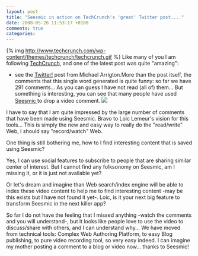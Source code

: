 ```yaml
---
layout: post
title: "Seesmic in action on TechCrunch's 'great' Twitter post...."
date: 2008-05-26 11:53:17 +0100
comments: true
categories:
---
```

{% img http://www.techcrunch.com/wp-content/themes/techcrunch/techcrunch.gif %}
Like many of you I am following [TechCrunch](http://www.techcrunch.com/), and one of the latest post was quite "amazing":

* see the [Twitter!](http://www.techcrunch.com/2008/05/25/twitter-2/) post from Michael Arrigton.More than the post itself, the comments that this single word generated is quite funny: so far we have 291 comments... As you can guess I have not read (all of) them... But something is interesting, you can see that many people have used [Seesmic ](http://www.seesmic.com/)to drop a video comment.
[![](http://api.seesmic.com/images/seesmic_logo.png)](http://www.seesmic.com/)

I have to say that I am quite impressed by the large number of comments that have  been made using Seesmic.  Bravo to Loic Lemeur's vision for this tools... This is simply the new and easy way to really do the "read/write" Web, I should say "record/watch" Web.

One thing is still bothering me, how to I find interesting content that is saved using Seesmic?

Yes, I can use social features to subscribe to people that are sharing similar center of interest.  But I cannot find any folksonomy on Seesmic, am I missing it, or it is just not available yet?

Or let's dream and imagine than Web search/index engine will be able to index these video content to help me to find interesting content -may be this exists but I have not found it yet-.  Loic, is it your next big feature to transform Seesmic in the next killer app?

So far I do not have the feeling that I missed anything -watch the comments and you will understand-, but it looks like people love to use the video to discuss/share with others, and I can understand why... We have moved from technical tools: Complex Web Authoring Platform, to easy Blog publishing, to pure video recording tool, so very easy indeed. I can imagine my mother posting a comment to a blog or video now... thanks to Seesmic!
